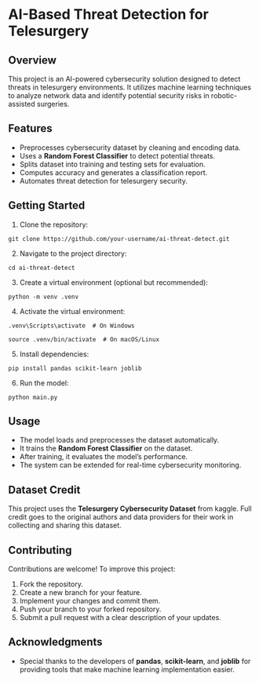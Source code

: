 <!DOCTYPE html>
<html>

<body>
  <h1>AI-Based Threat Detection for Telesurgery</h1>

  <h2>Overview</h2>
  <p>This project is an AI-powered cybersecurity solution designed to detect threats in telesurgery environments. It utilizes machine learning techniques to analyze network data and identify potential security risks in robotic-assisted surgeries.</p>

  <h2>Features</h2>
  <ul>
    <li>Preprocesses cybersecurity dataset by cleaning and encoding data.</li>
    <li>Uses a <strong>Random Forest Classifier</strong> to detect potential threats.</li>
    <li>Splits dataset into training and testing sets for evaluation.</li>
    <li>Computes accuracy and generates a classification report.</li>
    <li>Automates threat detection for telesurgery security.</li>
  </ul>

  <h2>Getting Started</h2>
  <ol>
    <li>Clone the repository:</li>
  </ol>
  <pre><code>git clone https://github.com/your-username/ai-threat-detect.git</code></pre>

  <ol start="2">
    <li>Navigate to the project directory:</li>
  </ol>
  <pre><code>cd ai-threat-detect</code></pre>

  <ol start="3">
    <li>Create a virtual environment (optional but recommended):</li>
  </ol>
  <pre><code>python -m venv .venv</code></pre>

  <ol start="4">
    <li>Activate the virtual environment:</li>
  </ol>
  <pre><code>.venv\Scripts\activate  # On Windows</code></pre>
  <pre><code>source .venv/bin/activate  # On macOS/Linux</code></pre>

  <ol start="5">
    <li>Install dependencies:</li>
  </ol>
  <pre><code>pip install pandas scikit-learn joblib</code></pre>

  <ol start="6">
    <li>Run the model:</li>
  </ol>
  <pre><code>python main.py</code></pre>

  <h2>Usage</h2>
  <ul>
    <li>The model loads and preprocesses the dataset automatically.</li>
    <li>It trains the <strong>Random Forest Classifier</strong> on the dataset.</li>
    <li>After training, it evaluates the model’s performance.</li>
    <li>The system can be extended for real-time cybersecurity monitoring.</li>
  </ul>

  <h2>Dataset Credit</h2>
  <p>This project uses the <strong>Telesurgery Cybersecurity Dataset</strong> from kaggle. Full credit goes to the original authors and data providers for their work in collecting and sharing this dataset.</p>

  <h2>Contributing</h2>
  <p>Contributions are welcome! To improve this project:</p>
  <ol>
    <li>Fork the repository.</li>
    <li>Create a new branch for your feature.</li>
    <li>Implement your changes and commit them.</li>
    <li>Push your branch to your forked repository.</li>
    <li>Submit a pull request with a clear description of your updates.</li>
  </ol>

  <h2>Acknowledgments</h2>
  <ul>
    <li>Special thanks to the developers of <strong>pandas</strong>, <strong>scikit-learn</strong>, and <strong>joblib</strong> for providing tools that make machine learning implementation easier.</li>
  </ul>

</body>
</html>
